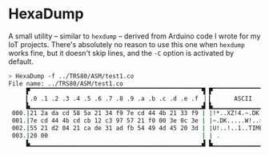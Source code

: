 # HexaDump

A small utility – similar to `hexdump` – derived from Arduino code I wrote for my IoT projects. There's absolutely no reason to use this one when `hexdump` works fine, but it doesn't skip lines, and the `-C` option is activated by default.

```sh
> HexaDump -f ../TRS80/ASM/test1.co
File name: ../TRS80/ASM/test1.co
     ▛▔▔▔▔▔▔▔▔▔▔▔▔▔▔▔▔▔▔▔▔▔▔▔▔▔▔▔▔▔▔▔▔▔▔▔▔▔▔▔▔▔▔▔▔▔▔▔▔▜ ▛▔▔▔▔▔▔▔▔▔▔▔▔▔▔▔▔▜
     ▎.0 .1 .2 .3 .4 .5 .6 .7 .8 .9 .a .b .c .d .e .f ▕ ▎      ASCII     ▕
     ▙▁▁▁▁▁▁▁▁▁▁▁▁▁▁▁▁▁▁▁▁▁▁▁▁▁▁▁▁▁▁▁▁▁▁▁▁▁▁▁▁▁▁▁▁▁▁▁▁▟ ▙▁▁▁▁▁▁▁▁▁▁▁▁▁▁▁▁▟
 000.|21 2a da cd 58 5a 21 34 f9 7e cd 44 4b 21 33 f9 | |!*..XZ!4.~.DK!3.|
 001.|7e cd 44 4b cd cb 12 c3 97 57 21 f0 00 3e 0c 3e | |~.DK.....W!..>.>|
 002.|55 21 d2 04 21 ca de 31 ad fb 54 49 4d 45 20 3d | |U!..!..1..TIME =|
 003.|20 00                                           | | .              |
     ▙▁▁▁▁▁▁▁▁▁▁▁▁▁▁▁▁▁▁▁▁▁▁▁▁▁▁▁▁▁▁▁▁▁▁▁▁▁▁▁▁▁▁▁▁▁▁▁▁▟ ▙▁▁▁▁▁▁▁▁▁▁▁▁▁▁▁▁▟
```